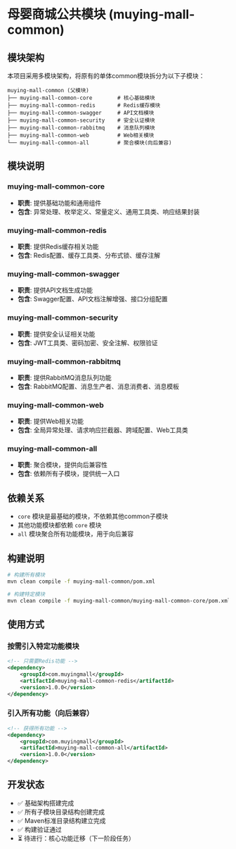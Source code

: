 # 母婴商城公共模块 (muying-mall-common)

## 模块架构

本项目采用多模块架构，将原有的单体common模块拆分为以下子模块：

```
muying-mall-common (父模块)
├── muying-mall-common-core        # 核心基础模块
├── muying-mall-common-redis       # Redis缓存模块  
├── muying-mall-common-swagger     # API文档模块
├── muying-mall-common-security    # 安全认证模块
├── muying-mall-common-rabbitmq    # 消息队列模块
├── muying-mall-common-web         # Web相关模块
└── muying-mall-common-all         # 聚合模块(向后兼容)
```

## 模块说明

### muying-mall-common-core
- **职责**: 提供基础功能和通用组件
- **包含**: 异常处理、枚举定义、常量定义、通用工具类、响应结果封装

### muying-mall-common-redis
- **职责**: 提供Redis缓存相关功能
- **包含**: Redis配置、缓存工具类、分布式锁、缓存注解

### muying-mall-common-swagger
- **职责**: 提供API文档生成功能
- **包含**: Swagger配置、API文档注解增强、接口分组配置

### muying-mall-common-security
- **职责**: 提供安全认证相关功能
- **包含**: JWT工具类、密码加密、安全注解、权限验证

### muying-mall-common-rabbitmq
- **职责**: 提供RabbitMQ消息队列功能
- **包含**: RabbitMQ配置、消息生产者、消息消费者、消息模板

### muying-mall-common-web
- **职责**: 提供Web相关功能
- **包含**: 全局异常处理、请求响应拦截器、跨域配置、Web工具类

### muying-mall-common-all
- **职责**: 聚合模块，提供向后兼容性
- **包含**: 依赖所有子模块，提供统一入口

## 依赖关系

- `core` 模块是最基础的模块，不依赖其他common子模块
- 其他功能模块都依赖 `core` 模块
- `all` 模块聚合所有功能模块，用于向后兼容

## 构建说明

```bash
# 构建所有模块
mvn clean compile -f muying-mall-common/pom.xml

# 构建特定模块
mvn clean compile -f muying-mall-common/muying-mall-common-core/pom.xml
```

## 使用方式

### 按需引入特定功能模块
```xml
<!-- 只需要Redis功能 -->
<dependency>
    <groupId>com.muyingmall</groupId>
    <artifactId>muying-mall-common-redis</artifactId>
    <version>1.0.0</version>
</dependency>
```

### 引入所有功能（向后兼容）
```xml
<!-- 获得所有功能 -->
<dependency>
    <groupId>com.muyingmall</groupId>
    <artifactId>muying-mall-common-all</artifactId>
    <version>1.0.0</version>
</dependency>
```

## 开发状态

- ✅ 基础架构搭建完成
- ✅ 所有子模块目录结构创建完成
- ✅ Maven标准目录结构建立完成
- ✅ 构建验证通过
- ⏳ 待进行：核心功能迁移（下一阶段任务）